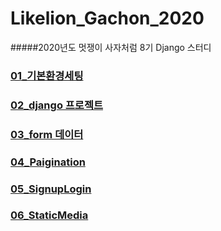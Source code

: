 # Likelion_Gachon_2020
#####2020년도 멋쟁이 사자처럼 8기 Django 스터디


### [01_기본환경세팅](https://github.com/MunSeoHee/Likelion_Gachon_2020/blob/master/Django/Summary/01_%EA%B8%B0%EB%B3%B8%ED%99%98%EA%B2%BD%EC%84%B8%ED%8C%85.md)
### [02_django 프로젝트](https://github.com/MunSeoHee/Likelion_Gachon_2020/blob/master/Django/Summary/02_django%ED%94%84%EB%A1%9C%EC%A0%9D%ED%8A%B8.md)
### [03_form 데이터](https://github.com/MunSeoHee/Likelion_Gachon_2020/blob/master/Django/Summary/03_form%EB%8D%B0%EC%9D%B4%ED%84%B0.md)
### [04_Paigination](https://github.com/MunSeoHee/Likelion_Gachon_2020/blob/master/Django/Summary/Paigination.md)
### [05_SignupLogin](https://github.com/MunSeoHee/Likelion_Gachon_2020/blob/master/Django/Summary/SigninLogin.md)
### [06_StaticMedia](https://github.com/MunSeoHee/Likelion_Gachon_2020/blob/master/Django/Summary/StaticMedia.md)
